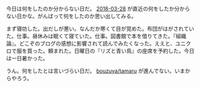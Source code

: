 今日は何をしたのか分からない日だ。 [2018-03-28][] が直近の何をしたか分からない日かな。がんばって何をしたのか思い出してみる。

まず寝坊した。出だしが悪い。なんだか寒くて目が覚めた。布団がはがされていた。仕事。昼休みは眠くて寝ていた。仕事。図書館で本を借りてきた。『組織論』。どこぞのブログの感想に影響されて読んでみたくなった。ええと、ユニクロで服を買った。頼まれた。日曜日の『リズと青い鳥』の座席を予約した。今日は一日暑かった。

うん。何をしたとは言いづらい日だ。 [bouzuya/tamaru][] が進んでない。いまからやろう。

[2018-03-28]: https://blog.bouzuya.net/2018/03/28/
[bouzuya/tamaru]: https://github.com/bouzuya/tamaru
